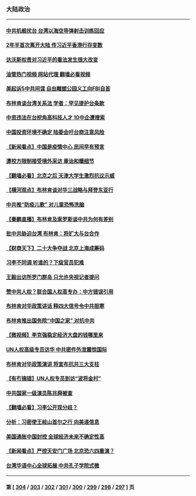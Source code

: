 ### 大陆政治
---
#### [中共机舰扰台 台湾以海空导弹射击训练回应](../../pages/ncid277/n13746880.md?05280045) 
#### [2年半首次离开大陆 传习近平香港行存变数](../../pages/ncid277/n13746876.md?05280045) 
#### [达沃斯权贵对习近平的看法发生很大改变](../../pages/ncid277/n13746167.md?05280045) 
#### [油管热门视频 网站代理 翻墙必看视频](http://209.222.30.114:81/youtube.html?05280045)
#### [美起诉5中共间谍 自由雕塑公园义工向FBI自首](../../pages/ncid277/n13746821.md?05280045) 
#### [布林肯谈台湾关系法 学者：罕见提护台条款](../../pages/ncid277/n13746612.md?05280045) 
#### [中资违法在台挖角高科技人才 10中企遭搜索](../../pages/ncid277/n13746570.md?05280045) 
#### [中国投资环境不确定 陆委会吁台商注意风险](../../pages/ncid277/n13746376.md?05280045) 
#### [【新闻看点】中国是疫情中心 民间早有预言](../../pages/ncid277/n13746190.md?05280045) 
#### [遭校方限制接受境外采访 章诒和曝细节](../../pages/ncid277/n13746438.md?05280045) 
#### [【翻墙必看】北京之后 天津大学生激烈抗议示威](../../pages/ncid277/n13746359.md?05280045) 
#### [【横河观点】布林肯谈对华三战略与拜登东亚行](../../pages/ncid277/n13746248.md?05280045) 
#### [中共推“防疫儿歌” 对儿童恐怖洗脑](../../pages/ncid277/n13746244.md?05280045) 
#### [【秦鹏直播】布林肯及索罗斯谈中共为何有差别](../../pages/ncid277/n13746199.md?05280045) 
#### [批中共胁迫台湾 布林肯：将扩大与台合作](../../pages/ncid277/n13746184.md?05280045) 
#### [【财商天下】二十大争夺战 北京上海成筹码](../../pages/ncid277/n13746129.md?05280045) 
#### [习李不同调 听谁的？下级官员犯难](../../pages/ncid277/n13746171.md?05280045) 
#### [王毅出访所罗门群岛 只允许央视记者提问](../../pages/ncid277/n13746105.md?05280045) 
#### [赞中共人权？联合国人权高专办：中方错误引用](../../pages/ncid277/n13745933.md?05280045) 
#### [布林肯对华政策讲话 释四大信号令中共胆寒](../../pages/ncid277/n13746116.md?05280045) 
#### [布林肯推出国务院“中国之家” 对抗中共](../../pages/ncid277/n13746025.md?05280045) 
#### [【微视频】李克强稳定经济大盘的钱哪里来](../../pages/ncid277/n13745943.md?05280045) 
#### [UN人权高级专员访华 中共密件外泄震惊国际](../../pages/ncid277/n13745817.md?05280045) 
#### [布林肯对华政策演讲 将宣布抗共三大支柱](../../pages/ncid277/n13745974.md?05280045) 
#### [【有冇搞错】UN人权专员到访“波将金村”](../../pages/ncid277/n13745359.md?05280045) 
#### [中共国家一级演员陈兆舜被查](../../pages/ncid277/n13745737.md?05280045) 
#### [【翻墙必看】习李公开现分歧？](../../pages/ncid277/n13745511.md?05280045) 
#### [分析：习密使王岐山首尔之行 向美递信息](../../pages/ncid277/n13745482.md?05280045) 
#### [美国通胀中国封控 全球经济未来不确定性高](../../pages/ncid277/n13745529.md?05280045) 
#### [【新闻看点】严控天安门广场 北京恐六四重演？](../../pages/ncid277/n13745195.md?05280045) 
#### [台湾华语中心全球拓展 中共孔子学院式微](../../pages/ncid277/n13745484.md?05280045) 

---
#### 第 [ [304](./304.md?05280045) / [303](./303.md?05280045) / [302](./302.md?05280045) / [301](./301.md?05280045) / [300](./300.md?05280045) / [299](./299.md?05280045) / [298](./298.md?05280045) / [297](./297.md?05280045) ] 页
